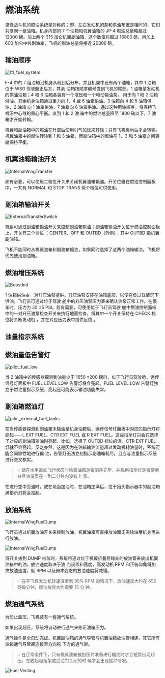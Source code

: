 # 燃油系统

鬼怪战斗机的燃油系统是对称的；即，左右发动机的泵和供油布置是相同的，它们共享同一组油箱。机身内部的
7 个油箱和机翼油箱的 JP-4 燃油总量略超过 12000 磅。加上两个 315 加仑机翼副油箱，这个数值将超过
16800 磅。再加上 600 加仑中线副油箱，飞机的燃油总量将接近 20800 磅。

## 输油顺序

![f4_fuel_system](../../img/f4_fuel_system.jpg)

F-4 中的 7 组油箱沿机身从前到后分布，并且机翼中还有两个油箱，其中 1 油箱位于 WSO 驾驶舱正后方，其余
油箱按顺序编号直到飞机的尾部。1 油箱是发动机的供油油箱；4 和 6 油箱各装有一个液压和一个电动输油泵，
用于向 1 和 2 油箱供油。其余机身油箱通过重力向 1、4 或 6 油箱供油。3 油箱向 4 和 5 油箱供油，2 油箱
向 1 油箱供油，7 油箱向 6 油箱供油。通过这种用油顺序，将保持飞机沿中心线的重心平衡。直到 1 和 2 油
箱中的燃油总量降至 1800 磅以下，7 油箱才开始转输。

机翼和副油箱中的燃油在升空后使用引气加压来转输；只有飞机离地后才会转输。机翼油箱中的燃油转输到 1 和
3 油箱，而副油箱中的燃油在 1、3 和 5 油箱之间转输保持平衡。

## 机翼油箱输油开关

![InternalWingTransfer](../../img/pilot_internal_wing_transfer.jpg)

如有必要，可以使用二档位开关来关闭机翼油箱输油。开关位置在燃油控制面板中，一共有 NORMAL 和 STOP
TRANS 两个档位可供使用。

## 副油箱输油开关

![ExternalTransferSwitch](../../img/pilot_external_transfer_switch.jpg)

机组可通过副油箱输油开关来控制副油箱输油；副油箱输油开关位于燃油控制面板上，开关有三个档位
：CENTER、OFF 和 OUTBD（外侧），其中 OUTBD 指机翼副油箱。

飞机不能同时从机翼油箱和副油箱输油，如果同时选择了这两个油箱输油，飞机将优先使用副油箱。

## 燃油增压系统

![BoostInd](../../img/pilot_boost_pump_indicators.jpg)

1 油箱供油由一对升压油泵提供。升压油泵安装在油箱底部，以便在负过载情况下供油。飞行员可通过位于驾驶
舱中的升压油泵压力表来确认油泵正常工作。在慢车时，压力为 30 ±5 PSI。若有需要，可使用位于飞行员驾驶
舱中燃油控制面板中的一对升压油泵检查开关来执行地面检查。将其中一个开关保持在 CHECK 档位将关断发动机
，并在对应压力表中提供反馈 。

## 油量指示系统

## 燃油量低告警灯

![pilot_fuel_low](../../img/pilot_fuel_level_low.jpg)

当 2 油箱中的传感器探测到油量少于 1650 ±200 磅时，位于飞行员驾驶舱，远传信号灯面板中 FUEL LEVEL LOW
告警灯将会亮起。FUEL LEVEL LOW 告警灯独立于燃油量指示系统，亮起还可能表示输油功能失常。

## 副油箱燃油灯

![pilot_external_fuel_tanks](../../img/pilot_external_tanks_fuel_lights.jpg)

在当传感器探测到副油箱未输油至机身油箱后，远传信号灯面板中对应的指示灯将亮起——L EXT FUEL、CTR EXT
FUEL 或 R EXT FUEL。这些指示灯只会在选择了对应的副油箱输油时亮起，比如，选择了 OUTBD 档位的话，CTR
EXT FUEL 灯就不会亮起，反之亦然。这是因为在油箱输油流量超过发动机耗油量时，系统可能会间歇性地进行输
油，告警灯无法立刻指示副油箱耗尽，且应与油量指示系统进行交叉核实。

> 💡 请在水平直线飞行状态时检查油箱是否消耗完毕，并观察指示灯是否常量并且油量表在一到二分钟内没有上
> 涨。

在进行空中受油时，或在地面加油时，在油箱加满后，位于抬头指示器中的副油箱满指示灯将会亮起。

## 放油系统

![InternalWingFuelDump](../../img/fuel_dumping.jpg)

飞行员通过机翼放油开关来控制放油，机翼油箱可直接放油而无需输油至机身再进行放油。

![InternalWingFuelDump](../../img/pilot_fuel_dump_switch.jpg)

将开关拨到 DUMP 档位时，系统将通过位于机翼折叠后缘处的放油管来放出机翼油箱中的油。放油速度取决于油
门设置和高度，高发动机 RPM 和正俯仰角将加快放油速度，低 RPM 以及俯冲姿态的放油速度将减慢。

> 💡 在平飞且发动机转速设置到 85% RPM 的情况下，放油速度大约在 650 磅每分钟。燃油放空大约需要 15 分
> 钟。

## 燃油通气系统

为防止超压，飞机装有一套通气系统。

如果出现超压，系统将自动进行通气来修正油箱压力。

通气操作是全自动完成。机翼副油箱的通气导管与机翼油箱放油管相连，其它所有油箱通气导管都连接至方向舵
下方的通气架。

> 💡 在正常条件下，只有机翼油箱被加压并准备进行输油时才会短暂出现超压。在收起起落架或受油门关闭的时
> 候才会出现这种情况。

![Fuel Venting](../../img/fuel_venting.jpg)
